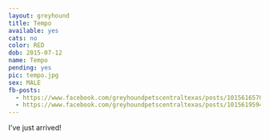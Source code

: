 ```yaml
---
layout: greyhound
title: Tempo
available: yes
cats: no
color: RED
dob: 2015-07-12
name: Tempo
pending: yes
pic: tempo.jpg
sex: MALE
fb-posts:
  - https://www.facebook.com/greyhoundpetscentraltexas/posts/10156165708043572
  - https://www.facebook.com/greyhoundpetscentraltexas/posts/10156195944018572:0
---
```


I've just arrived!

